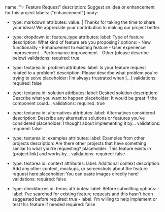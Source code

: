 name: "✨ Feature Request"
description: Suggest an idea or enhancement for this project
labels: ["enhancement"]
body:
  - type: markdown
    attributes:
      value: |
        Thanks for taking the time to share your ideas! We appreciate your contribution to making our project better.

  - type: dropdown
    id: feature_type
    attributes:
      label: Type of feature
      description: What kind of feature are you proposing?
      options:
        - New functionality
        - Enhancement to existing feature
        - User experience improvement
        - Performance improvement
        - Other (please describe below)
    validations:
      required: true

  - type: textarea
    id: problem
    attributes:
      label: Is your feature request related to a problem?
      description: Please describe what problem you're trying to solve
      placeholder: I'm always frustrated when [...]
    validations:
      required: false

  - type: textarea
    id: solution
    attributes:
      label: Desired solution
      description: Describe what you want to happen
      placeholder: It would be great if the component could...
    validations:
      required: true

  - type: textarea
    id: alternatives
    attributes:
      label: Alternatives considered
      description: Describe any alternative solutions or features you've considered
      placeholder: I thought about implementing it by...
    validations:
      required: false

  - type: textarea
    id: examples
    attributes:
      label: Examples from other projects
      description: Are there other projects that have something similar to what you're requesting?
      placeholder: This feature exists in [project link] and works by...
    validations:
      required: false

  - type: textarea
    id: context
    attributes:
      label: Additional context
      description: Add any other context, mockups, or screenshots about the feature request here
      placeholder: You can paste images directly here!
    validations:
      required: false

  - type: checkboxes
    id: terms
    attributes:
      label: Before submitting
      options:
        - label: I've searched for existing feature requests and this hasn't been suggested before
          required: true
        - label: I'm willing to help implement or test this feature if needed
          required: false

